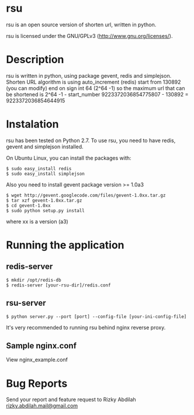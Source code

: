 rsu
===
rsu is an open source version of shorten url, written in python.

rsu is licensed under the GNU/GPLv3
(http://www.gnu.org/licenses/).

Description
===========
rsu is written in python, using package gevent, redis and simplejson.
Shorten URL algorithm is using auto_increment (redis) start from 130892
(you can modify) end on sign int 64 (2^64 -1)
so the maximum url that can be shortened is 2^64 -1 - start_number
9223372036854775807 - 130892 = 9223372036854644915

Instalation
===========
rsu has been tested on Python 2.7. To use rsu,
you need to have redis, gevent and simplejson installed.

On Ubuntu Linux, you can install the packages with:

    $ sudo easy_install redis
    $ sudo easy_install simplejson

Also you need to install gevent package version >= 1.0a3

    $ wget http://gevent.googlecode.com/files/gevent-1.0xx.tar.gz
    $ tar xzf gevent-1.0xx.tar.gz
    $ cd gevent-1.0xx
    $ sudo python setup.py install

where xx is a version (a3)

Running the application
=======================

redis-server
------------
    $ mkdir /opt/redis-db
    $ redis-server [your-rsu-dir]/redis.conf

rsu-server
----------
    $ python server.py --port [port] --config-file [your-ini-config-file]

It's very recommended to running rsu behind nginx reverse proxy.

Sample nginx.conf
-----------------
View nginx_example.conf

Bug Reports
===========
Send your report and feature request to Rizky Abdilah rizky.abdilah.mail@gmail.com
